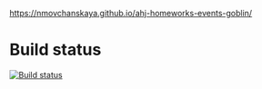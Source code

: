 https://nmovchanskaya.github.io/ahj-homeworks-events-goblin/

# Build status

[![Build status](https://ci.appveyor.com/api/projects/status/3iaaf00pwcd7c72q?svg=true)](https://ci.appveyor.com/project/nmovchanskaya/ahj-homeworks-events-goblin)
